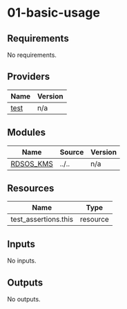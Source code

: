 # 01-basic-usage

<!-- BEGINNING OF PRE-COMMIT-TERRAFORM DOCS HOOK -->
## Requirements

No requirements.

## Providers

| Name | Version |
|------|---------|
| <a name="provider_test"></a> [test](#provider\_test) | n/a |

## Modules

| Name | Source | Version |
|------|--------|---------|
| <a name="module_RDSOS_KMS"></a> [RDSOS\_KMS](#module\_RDSOS\_KMS) | ../.. | n/a |

## Resources

| Name | Type |
|------|------|
| test_assertions.this | resource |

## Inputs

No inputs.

## Outputs

No outputs.
<!-- END OF PRE-COMMIT-TERRAFORM DOCS HOOK -->
